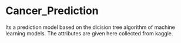 # Cancer_Prediction
Its a prediction model based on the dicision tree algorithm of machine learning models. The attributes are given here collected from kaggle.
